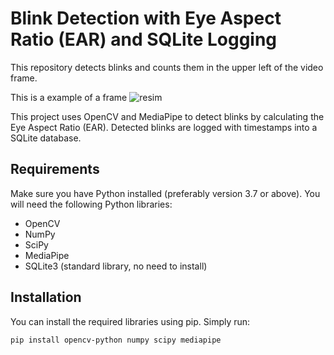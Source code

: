 # Blink Detection with Eye Aspect Ratio (EAR) and SQLite Logging
This repository detects blinks and counts them in the upper left of the video frame.

This is a example of a frame
![resim](https://github.com/AygunVarol/Blink/assets/55206464/1a4f5c0c-5cd5-4191-bbff-ee361387485b)

This project uses OpenCV and MediaPipe to detect blinks by calculating the Eye Aspect Ratio (EAR). Detected blinks are logged with timestamps into a SQLite database.

## Requirements

Make sure you have Python installed (preferably version 3.7 or above). You will need the following Python libraries:

- OpenCV
- NumPy
- SciPy
- MediaPipe
- SQLite3 (standard library, no need to install)

## Installation

You can install the required libraries using pip. Simply run:

```bash
pip install opencv-python numpy scipy mediapipe
